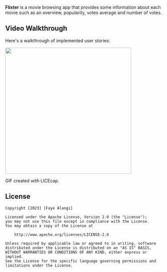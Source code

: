 
**Flixter** is a movie browsing app that provides some information about each movie such as an overview, popularity, votes average and number of votes. 


## Video Walkthrough

Here's a walkthrough of implemented user stories:

<img src="Walkthrough.gif" width=400><br>

GIF created with LICEcap.

## License

    Copyright [2023] [Faye Alangi]

    Licensed under the Apache License, Version 2.0 (the "License");
    you may not use this file except in compliance with the License.
    You may obtain a copy of the License at

        http://www.apache.org/licenses/LICENSE-2.0

    Unless required by applicable law or agreed to in writing, software
    distributed under the License is distributed on an "AS IS" BASIS,
    WITHOUT WARRANTIES OR CONDITIONS OF ANY KIND, either express or implied.
    See the License for the specific language governing permissions and
    limitations under the License.
